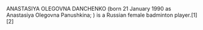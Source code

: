 ANASTASIYA OLEGOVNA DANCHENKO (born 21 January 1990 as Anastasiya Olegovna Panushkina; ) is a Russian female badminton player.[1][2]
